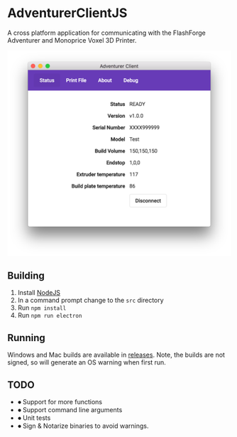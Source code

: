 # AdventurerClientJS
A cross platform application for communicating with the FlashForge Adventurer and Monoprice Voxel 3D Printer.

![alt text](docs/images/statusScreen.png "Screenshot of the app")

## Building
1) Install [NodeJS](https://nodejs.org)
1) In a command prompt change to the `src` directory
1) Run `npm install`
1) Run `npm run electron`

## Running
Windows and Mac builds are available in [releases](https://github.com/andycb/AdventurerClientJS/releases). Note, the builds are not signed, so will generate an OS warning when first run.

## TODO
- ⏺ Support for more functions
- ⏺ Support command line arguments
- ⏺ Unit tests
- ⏺ Sign & Notarize binaries to avoid warnings.
